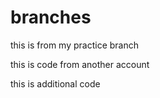 # branches
this is from my practice branch

this is code from another account

this is additional code
